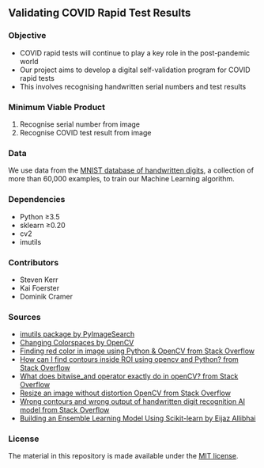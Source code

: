 ## Validating COVID Rapid Test Results

### Objective
* COVID rapid tests will continue to play a key role in the post-pandemic world 
* Our project aims to develop a digital self-validation program for COVID rapid tests
* This involves recognising handwritten serial numbers and test results

### Minimum Viable Product
1. Recognise serial number from image
1. Recognise COVID test result from image 

### Data 
We use data from the [MNIST database of handwritten digits](http://yann.lecun.com/exdb/mnist/), a collection of more than 60,000 examples, to train our Machine Learning algorithm. 

### Dependencies
* Python ≥3.5
* sklearn ≥0.20
* cv2
* imutils

### Contributors 
* Steven Kerr
* Kai Foerster
* Dominik Cramer

### Sources
* [imutils package by PyImageSearch](https://github.com/PyImageSearch/imutils/blob/master/demos/sorting_contours.py)
* [Changing Colorspaces by OpenCV](https://docs.opencv.org/4.x/df/d9d/tutorial_py_colorspaces.html)
* [Finding red color in image using Python & OpenCV from Stack Overflow](https://stackoverflow.com/questions/30331944/finding-red-color-in-image-using-python-opencv)
* [How can I find contours inside ROI using opencv and Python? from Stack Overflow](https://stackoverflow.com/questions/42004652/how-can-i-find-contours-inside-roi-using-opencv-and-python)
* [What does bitwise_and operator exactly do in openCV? from Stack Overflow](https://stackoverflow.com/questions/44333605/what-does-bitwise-and-operator-exactly-do-in-opencv)
* [Resize an image without distortion OpenCV from Stack Overflow](https://stackoverflow.com/questions/44650888/resize-an-image-without-distortion-opencv)
* [Wrong contours and wrong output of handwritten digit recognition AI model from Stack Overflow](https://stackoverflow.com/questions/62247234/wrong-contours-and-wrong-output-of-handwritten-digit-recognition-ai-model)
* [Building an Ensemble Learning Model Using Scikit-learn by Eijaz Allibhai](https://towardsdatascience.com/ensemble-learning-using-scikit-learn-85c4531ff86a)

### License
The material in this repository is made available under the [MIT license](https://github.com/smkerr/DSA--Final-Project/blob/main/LICENSE).
